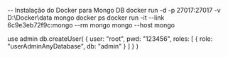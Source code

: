 -- Instalação do Docker para Mongo DB
docker run -d -p 27017:27017 -v D:\Docker\data mongo
docker ps
docker run -it --link 6c9e3eb72f9c:mongo --rm mongo mongo --host mongo


use admin
db.createUser(
  {
    user: "root",
    pwd: "123456",
    roles: [ { role: "userAdminAnyDatabase", db: "admin" } ]
  }
)